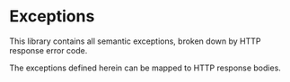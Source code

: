 # Exceptions

This library contains all semantic exceptions,
broken down by HTTP response error code.

The exceptions defined herein can be mapped to HTTP response bodies.
